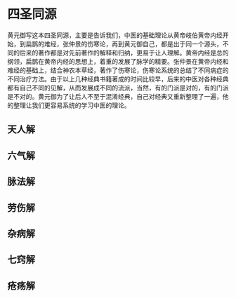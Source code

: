 # 四圣同源
黄元御写这本四圣同源，主要是告诉我们，中医的基础理论从黄帝岐伯黄帝内经开始，到扁鹊的难经，张仲景的伤寒论，再到黄元御自己，都是出于同一个源头，不同的后来的著作都是对先前著作的解释和归纳，更易于让人理解。黄帝内经是总的纲领，扁鹊在黄帝内经的思想上，着重的发展了脉学的精要。张仲景在黄帝内经和难经的基础上，结合神农本草经，著作了伤寒论，伤寒论系统的总结了不同病症的不同治疗方法。由于以上几种经典书籍著成的时间比较早，后来的中医对各种经典都有自己不同的见解，从而发展成不同的流派，当然，有的门派是对的，有的门派是不对的。黄元御为了让后人不至于混淆经典，自己对经典又重新整理了一遍，他的整理让我们更容易系统的学习中医的理论。

## 天人解
## 六气解
## 脉法解
## 劳伤解
## 杂病解
## 七窍解
## 疮疡解